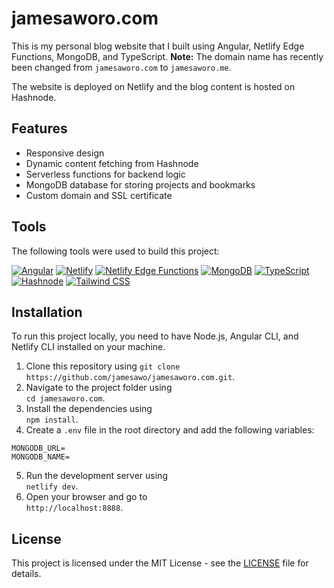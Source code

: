 # jamesaworo.com

This is my personal blog website that I built using Angular, Netlify Edge Functions, MongoDB, and TypeScript.
**Note:** The domain name has recently been changed from `jamesaworo.com` to `jamesaworo.me`.

The website is deployed on Netlify and the blog content is hosted on Hashnode.

## Features

-   Responsive design
-   Dynamic content fetching from Hashnode
-   Serverless functions for backend logic
-   MongoDB database for storing projects and bookmarks
-   Custom domain and SSL certificate

## Tools

The following tools were used to build this project:

[![Angular](https://img.shields.io/badge/Angular-DD0031?style=for-the-badge&logo=angular&logoColor=white)](https://angular.io/)
[![Netlify](https://img.shields.io/badge/Netlify-00C7B7?style=for-the-badge&logo=netlify&logoColor=white)](https://www.netlify.com/)
[![Netlify Edge Functions](https://img.shields.io/badge/Netlify_Edge_Functions-00C7B7?style=for-the-badge&logo=netlify&logoColor=white)](https://www.netlify.com/products/edge/functions/)
[![MongoDB](https://img.shields.io/badge/MongoDB-47A248?style=for-the-badge&logo=mongodb&logoColor=white)](https://www.mongodb.com/)
[![TypeScript](https://img.shields.io/badge/TypeScript-3178C6?style=for-the-badge&logo=typescript&logoColor=white)](https://www.typescriptlang.org/)
[![Hashnode](https://img.shields.io/badge/Hashnode-2962FF?style=for-the-badge&logo=hashnode&logoColor=white)](https://hashnode.com/)
[![Tailwind CSS](https://img.shields.io/badge/Tailwind_CSS-38B2AC?style=for-the-badge&logo=tailwind-css&logoColor=white)](https://tailwindcss.com/)

## Installation

To run this project locally, you need to have Node.js, Angular CLI, and Netlify CLI installed on your machine.

1. Clone this repository using
   `git clone https://github.com/jamesawo/jamesaworo.com.git`.
2. Navigate to the project folder using  
   `cd jamesaworo.com`.
3. Install the dependencies using  
   `npm install`.
4. Create a `.env` file in the root directory and add the following variables:

```
MONGODB_URL=
MONGODB_NAME=
```

5. Run the development server using  
   `netlify dev`.
6. Open your browser and go to  
   `http://localhost:8888`.

## License

This project is licensed under the MIT License - see the [LICENSE](LICENSE) file for details.
